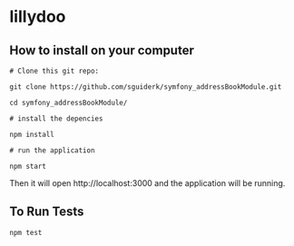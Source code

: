 lillydoo
========

## How to install on your computer

`# Clone this git repo:`

`git clone https://github.com/sguiderk/symfony_addressBookModule.git`

`cd symfony_addressBookModule/`

`# install the depencies `

`npm install`

`# run the application `

`npm start `

Then it will open http://localhost:3000 and the application will be running.

## To Run Tests

`npm test`

